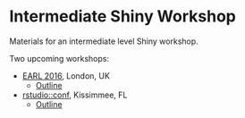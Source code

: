 # Intermediate Shiny Workshop

Materials for an intermediate level Shiny workshop.

Two upcoming workshops:

- [EARL 2016](https://earlconf.com/london/), London, UK
	- [Outline](EARL_outline.md)
- [rstudio::conf](https://www.rstudio.com/conference/), Kissimmee, FL
	- [Outline](rconf_outline.md)
